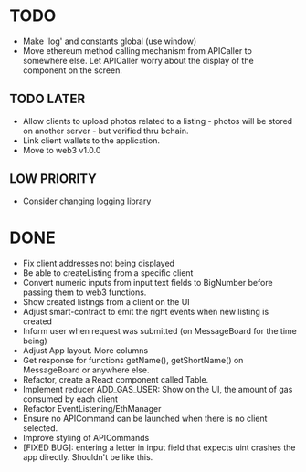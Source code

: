 # TODO

* Make 'log' and constants global (use window)
* Move ethereum method calling mechanism from APICaller to somewhere else. Let APICaller worry about the display of the component on the screen. 

## TODO LATER

* Allow clients to upload photos related to a listing - photos will be stored on another server - but verified thru bchain.
* Link client wallets to the application.
* Move to web3 v1.0.0 

## LOW PRIORITY

* Consider changing logging library

# DONE

* Fix client addresses not being displayed
* Be able to createListing from a specific client
* Convert numeric inputs from input text fields to BigNumber before passing them to web3 functions.
* Show created listings from a client on the UI
* Adjust smart-contract to emit the right events when new listing is created
* Inform user when request was submitted (on MessageBoard for the time being)
* Adjust App layout. More columns
* Get response for functions getName(), getShortName() on MessageBoard or anywhere else.
* Refactor, create a React component called Table.
* Implement reducer ADD_GAS_USER: Show on the UI, the amount of gas consumed by each client
* Refactor EventListening/EthManager
* Ensure no APICommand can be launched when there is no client selected.
* Improve styling of APICommands
* [FIXED BUG]: entering a letter in input field that expects uint crashes the app directly. Shouldn't be like this.